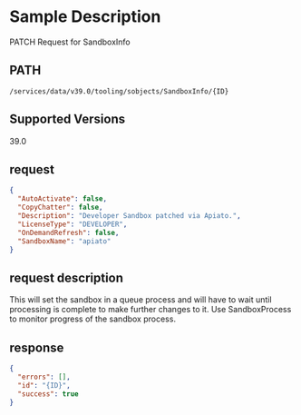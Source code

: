 # Sample Description
PATCH Request for SandboxInfo

## PATH
```
/services/data/v39.0/tooling/sobjects/SandboxInfo/{ID}
```
## Supported Versions
39.0

## request
```json
{
  "AutoActivate": false,
  "CopyChatter": false,
  "Description": "Developer Sandbox patched via Apiato.",
  "LicenseType": "DEVELOPER",
  "OnDemandRefresh": false,
  "SandboxName": "apiato"
}
```

## request description
This will set the sandbox in a queue process and will have to wait until processing is complete to make further changes to it. Use SandboxProcess to monitor progress of the sandbox process.

## response
```json
{
  "errors": [],
  "id": "{ID}",
  "success": true
}
```
